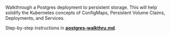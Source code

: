 Walkthrough a Postgres deployment to persistent storage. This will help solidify the Kubernetes concepts of ConfigMaps, Persistent Volume Claims, Deployments, and Services. 

Step-by-step instructions in [**postgres-walkthru.md**](./postgres-walkthru.md).